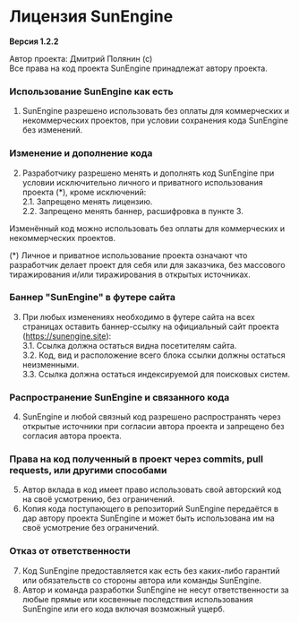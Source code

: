 # Лицензия SunEngine
**Версия 1.2.2**  
  
Автор проекта: Дмитрий Полянин (с)  
Все права на код проекта SunEngine принадлежат автору проекта.  

### Использование SunEngine как есть
1. SunEngine разрешено использовать без оплаты для коммерческих и некоммерческих проектов, при условии сохранения кода SunEngine без изменений.

### Изменение и дополнение кода
2. Разработчику разрешено менять и дополнять код SunEngine при условии исключительно личного и приватного использования проекта (*), кроме исключений:    
   2.1. Запрещено менять лицензию.  
   2.2. Запрещено менять баннер, расшифровка в пункте 3.  
   
Изменённый код можно использовать без оплаты для коммерческих и некоммерческих проектов.    
  
(*) Личное и приватное использование проекта означают что разработчик делает проект для себя или для заказчика, без массового тиражирования и/или тиражирования в открытых источниках. 

### Баннер "SunEngine" в футере сайта
3. При любых изменениях необходимо в футере сайта на всех страницах оставить баннер-ссылку на официальный сайт проекта (https://sunengine.site):  
   3.1. Ссылка должна остаться видна посетителям сайта.  
   3.2. Код, вид и расположение всего блока ссылки должны остаться неизменными.  
   3.3. Ссылка должна остаться индексируемой для поисковых систем.  

### Распространение SunEngine и связанного кода
4. SunEngine и любой связный код разрешено распространять через открытые источники при согласии автора проекта и запрещено без согласия автора проекта.

### Права на код полученный в проект через commits, pull requests, или другими способами
5. Автор вклада в код имеет право использовать свой авторский код на своё усмотрению, без ограничений.
6. Копия кода поступающего в репозиторий SunEngine передаётся в дар автору проекта SunEngine и может быть использована им на своё усмотрение без ограничений.

### Отказ от ответственности
7. Код SunEngine предоставляется как есть без каких-либо гарантий или обязательств со стороны автора или команды SunEngine.
8. Автор и команда разработки SunEngine не несут ответственности за любые прямые или косвенные последствия использования SunEngine или его кода включая возможный ущерб.
 
